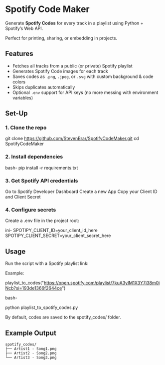 
# Spotify Code Maker

Generate **Spotify Codes** for every track in a playlist using Python + Spotify’s Web API.  

Perfect for printing, sharing, or embedding in projects.



## Features
- Fetches all tracks from a public (or private) Spotify playlist
- Generates Spotify Code images for each track
- Saves codes as `.png`, `.jpeg`, or `.svg` with custom background & code colors
- Skips duplicates automatically
- Optional `.env` support for API keys (no more messing with environment variables)
## Set-Up

### 1. Clone the repo

git clone https://github.com/StevenBrar/SpotifyCodeMaker.git
cd SpotifyCodeMaker

### 2. Install dependencies
bash-
pip install -r requirements.txt

### 3. Get Spotify API credentials
Go to Spotify Developer Dashboard
Create a new App
Copy your Client ID and Client Secret

### 4. Configure secrets
Create a .env file in the project root:

ini-
SPOTIPY_CLIENT_ID=your_client_id_here
SPOTIPY_CLIENT_SECRET=your_client_secret_here


## Usage

Run the script with a Spotify playlist link:

Example: 

playlist_to_codes("https://open.spotify.com/playlist/7kuA3yIM1X3Y7i38m0iNcb?si=193de1366f2644ce")

bash-

python playlist_to_spotify_codes.py

By default, codes are saved to the spotify_codes/ folder.
## Example Output

```
spotify_codes/
├── Artist1 - Song1.png
├── Artist2 - Song2.png
└── Artist3 - Song3.png
```